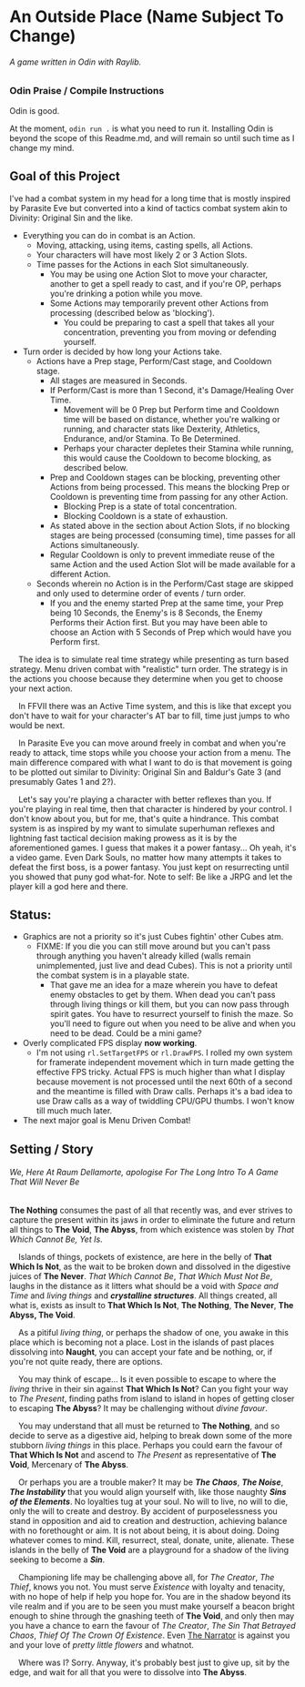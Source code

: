 An Outside Place (Name Subject To Change)
=========================================

###### A game written in Odin with Raylib.

### Odin Praise / Compile Instructions

Odin is good.

At the moment, `odin run .` is what you need to run it. Installing Odin is beyond the scope of this Readme.md, and will remain so until such time as I change my mind.

## Goal of this Project

I've had a combat system in my head for a long time that is mostly
inspired by Parasite Eve but converted into a kind of tactics combat system akin
to Divinity: Original Sin and the like.

- Everything you can do in combat is an Action.
  - Moving, attacking, using items, casting spells, all Actions.
  - Your characters will have most likely 2 or 3 Action Slots.
  - Time passes for the Actions in each Slot simultaneously.
    - You may be using one Action Slot to move your character, another to get a spell ready to cast, and if you're OP, perhaps you're drinking a potion while you move.
    - Some Actions may temporarily prevent other Actions from processing (described below as 'blocking').
      - You could be preparing to cast a spell that takes all your concentration, preventing you from moving or defending yourself.
- Turn order is decided by how long your Actions take.
  - Actions have a Prep stage, Perform/Cast stage, and Cooldown stage.
    - All stages are measured in Seconds.
    - If Perform/Cast is more than 1 Second, it's Damage/Healing Over Time.
      - Movement will be 0 Prep but Perform time and Cooldown time will be based on distance, whether you're walking or running, and character stats like Dexterity, Athletics, Endurance, and/or Stamina. To Be Determined.
      - Perhaps your character depletes their Stamina while running, this would cause the Cooldown to become blocking, as described below.
    - Prep and Cooldown stages can be blocking, preventing other Actions from being processed. This means the blocking Prep or Cooldown is preventing time from passing for any other Action.
      - Blocking Prep is a state of total concentration.
      - Blocking Cooldown is a state of exhaustion.
    - As stated above in the section about Action Slots, if no blocking stages are being processed (consuming time), time passes for all Actions simultaneously.
    - Regular Cooldown is only to prevent immediate reuse of the same Action and the used Action Slot will be made available for a different Action.
  - Seconds wherein no Action is in the Perform/Cast stage are skipped and only used to determine order of events / turn order.
    - If you and the enemy started Prep at the same time, your Prep being 10 Seconds, the Enemy's is 8 Seconds, the Enemy Performs their Action first. But you may have been able to choose an Action with 5 Seconds of Prep which would have you Perform first.

    The idea is to simulate real time strategy while presenting as turn based strategy. Menu driven combat with "realistic" turn order. The strategy is in the actions you choose because they determine when you get to choose your next action.

    In FFVII there was an Active Time system, and this is like that except you don't have to wait for your character's AT bar to fill, time just jumps to who would be next.

    In Parasite Eve you can move around freely in combat and when you're ready to attack, time stops while you choose your action from a menu. The main difference compared with what I want to do is that movement is going to be plotted out similar to Divinity: Original Sin and Baldur's Gate 3 (and presumably Gates 1 and 2?).

    Let's say you're playing a character with better reflexes than you. If you're playing in real time, then that character is hindered by your control. I don't know about you, but for me, that's quite a hindrance. This combat system is as inspired by my want to simulate superhuman reflexes and lightning fast tactical decision making prowess as it is by the aforementioned games. I guess that makes it a power fantasy... Oh yeah, it's a video game. Even Dark Souls, no matter how many attempts it takes to defeat the first boss, is a power fantasy. You just kept on resurrecting until you showed that puny god what-for. Note to self: Be like a JRPG and let the player kill a god here and there.

## Status:

- Graphics are not a priority so it's just Cubes fightin' other Cubes atm.
  - FIXME: If you die you can still move around but you can't pass through anything you haven't already killed (walls remain unimplemented, just live and dead Cubes). This is not a priority until the combat system is in a playable state. 
    - That gave me an idea for a maze wherein you have to defeat enemy obstacles to get by them. When dead you can't pass through living things or kill them, but you can now pass through spirit gates. You have to resurrect yourself to finish the maze. So you'll need to figure out when you need to be alive and when you need to be dead. Could be a mini game?
- Overly complicated FPS display **now working**.
  - I'm not using `rl.SetTargetFPS` or `rl.DrawFPS`. I rolled my own system for framerate independent movement which in turn made getting the effective FPS tricky. Actual FPS is much higher than what I display because movement is not processed until the next 60th of a second and the meantime is filled with Draw calls. Perhaps it's a bad idea to use Draw calls as a way of twiddling CPU/GPU thumbs. I won't know till much much later.
- The next major goal is Menu Driven Combat!

## Setting / Story

###### We, Here At Raum Dellamorte, apologise For The Long Intro To A Game That Will Never Be

**The Nothing** consumes the past of all that recently was, and ever strives to capture the present within its jaws in order to eliminate the future and return all things to **The Void**, **The Abyss**, from which existence was stolen by *That Which Cannot Be, Yet Is*.

    Islands of things, pockets of existence, are here in the belly of **That Which Is Not**, as the wait to be broken down and dissolved in the digestive juices of **The Never**. *That Which Cannot Be*, *That Which Must Not Be*, laughs in the distance as it litters what should be a void with *Space and Time* and *living things* and ***crystalline structures***. All things created, all what is, exists as insult to **That Which Is Not**, **The Nothing**, **The Never**, **The Abyss, The Void**.

    As a pitiful *living thing*, or perhaps the shadow of one, you awake in this place which is becoming not a place. Lost in the islands of past places dissolving into **Naught**, you can accept your fate and be nothing, or, if you're not quite ready, there are options.

    You may think of escape... Is it even possible to escape to where the *living* thrive in their sin against **That Which Is Not**? Can you fight your way to *The Present*, finding paths from island to island in hopes of getting closer to escaping **The Abyss**? It may be challenging without *divine favour*.

    You may understand that all must be returned to **The Nothing**, and so decide to serve as a digestive aid, helping to break down some of the more stubborn *living things* in this place. Perhaps you could earn the favour of **That Which Is Not** and ascend to *The Present* as representative of **The Void**, Mercenary of **The Abyss**.

    Or perhaps you are a trouble maker? It may be ***The Chaos***, ***The Noise***, ***The Instability*** that you would align yourself with, like those naughty ***Sins of the Elements***. No loyalties tug at your soul. No will to live, no will to die, only the will to create and destroy. By accident of purposelessness you stand in opposition and aid to creation and  destruction, achieving balance with no forethought or aim. It is not about being, it is about doing. Doing whatever comes to mind. Kill, resurrect, steal, donate, unite, alienate. These islands in the belly of **The Void** are a playground for a shadow of the living seeking to become a ***Sin***.

    Championing life may be challenging above all, for *The Creator*, *The Thief*, knows you not. You must serve *Existence* with loyalty and tenacity, with no hope of help if help you hope for. You are in the shadow beyond its vile realm and if you are to be seen you must make yourself a beacon bright enough to shine through the gnashing teeth of **The Void**, and only then may you have a chance to earn the favour of *The Creator*, *The Sin That Betrayed Chaos*, *Thief Of The Crown Of Existence*. Even <u>The Narrator</u> is against you and your love of *pretty little flowers* and whatnot.

    Where was I? Sorry. Anyway, it's probably best just to give up, sit by the edge, and wait for all that you were to dissolve into **The Abyss**.
